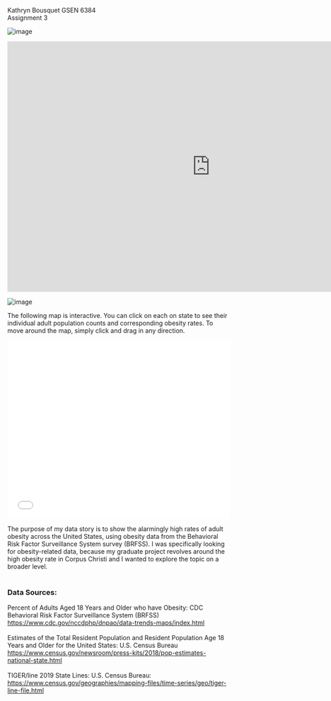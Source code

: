 Kathryn Bousquet
GSEN 6384  
Assignment 3

![image](https://user-images.githubusercontent.com/72675497/95693376-9a60ef80-0bf1-11eb-824c-1379cea49e35.png)


<p align="center">
  <iframe width="916" height="566" seamless frameborder="0" scrolling="no" src="https://docs.google.com/spreadsheets/d/e/2PACX-1vTnUCZcPM0SNIQneX63LM0b_CsqGkqUPJzLeq-TiFur6-ZtKN75kQ3AuY6PJKBkonEAohOtVdb4pykg/pubchart?oid=929191022&amp;format=interactive"></iframe>
</p>

![image](https://user-images.githubusercontent.com/72675497/95692313-94b3db80-0bea-11eb-96fe-eb5388bf39bd.png)

The following map is interactive. You can click on each on state to see their individual adult population counts and corresponding obesity rates. To move around the map, simply click and drag in any direction.

<style>.embed-container {position: relative; padding-bottom: 80%; height: 0; max-width: 100%;} .embed-container iframe, .embed-container object, .embed-container iframe{position: absolute; top: 0; left: 0; width: 100%; height: 100%;} small{position: absolute; z-index: 40; bottom: 0; margin-bottom: -15px;}</style><div class="embed-container"><iframe width="500" height="400" frameborder="0" scrolling="no" marginheight="0" marginwidth="0" title="GSEN6384 Assignment 3" src="//tamucc.maps.arcgis.com/apps/Embed/index.html?webmap=832d3a6c46d84d32a1d7d7de9d03709a&extent=-180,12.8626,-53.4394,64.7214&zoom=false&previewImage=false&scale=false&disable_scroll=false&theme=light"></iframe></div>

The purpose of my data story is to show the alarmingly high rates of adult obesity across the United States, using obesity data from the Behavioral Risk Factor Surveillance System survey (BRFSS). I was specifically looking for obesity-related data, because my graduate project revolves around the high obesity rate in Corpus Christi and I wanted to explore the topic on a broader level.<br><br>
### Data Sources:   
Percent of Adults Aged 18 Years and Older who have Obesity: CDC Behavioral Risk Factor Surveillance System (BRFSS)  
https://www.cdc.gov/nccdphp/dnpao/data-trends-maps/index.html<br><br>
Estimates of the Total Resident Population and Resident Population Age 18 Years and Older for the United States: U.S. Census Bureau  
https://www.census.gov/newsroom/press-kits/2018/pop-estimates-national-state.html<br><br>
TIGER/line 2019 State Lines: U.S. Census Bureau:  
https://www.census.gov/geographies/mapping-files/time-series/geo/tiger-line-file.html 

